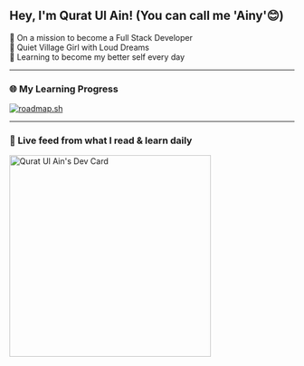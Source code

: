 ## Hey, I'm Qurat Ul Ain! (You can call me 'Ainy'😊)

🚀 On a mission to become a Full Stack Developer  
🦋 Quiet Village Girl with Loud Dreams  
🌱 Learning to become my better self every day  

---

### 🌐 My Learning Progress
[![roadmap.sh](https://roadmap.sh/card/wide/68342d17cf080f2a32ee88dd?variant=dark&roadmaps=6836e7e01330a00f3f102b7e)](https://roadmap.sh)

---

### 📌 Live feed from what I read & learn daily
<a href="https://app.daily.dev/ainycodes07"><img src="https://api.daily.dev/devcards/v2/DFNvnWicFDWSbg6MnvQwe.png?type=default&r=scv" width="356" alt="Qurat Ul Ain's Dev Card"/></a>
